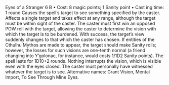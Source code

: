 Eyes of a Stranger 6 B
• Cost:  8 magic points; 1 Sanity point
•
 Cast
ing time: 1 round
Causes the spell’s target to see something specified by the 
caster. Affects a single target and takes effect at any range, 
although the target must be within sight of the caster. The 
caster must first win an opposed POW roll with the target, 
allowing the caster to determine the vision with which the 
target is to be burdened. 
With success, the target’s view suddenly changes to that 
which the caster has chosen. If entities of the Cthulhu 
Mythos are made to appear, the target should make Sanity 
rolls; however, the losses for such visions are one-tenth 
normal (a friend changing into Y’golonac, for instance, 
would costs 1/1D2 Sanity points). 
The spell lasts for 1D10+2 rounds. Nothing interrupts the 
vision, which is visible even with the eyes closed. The caster 
must personally have witnessed whatever the target is to see.
Alternative names: Grant Vision, Mental Import, To See 
Through Mine Eyes.

